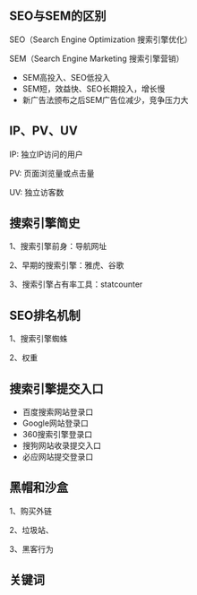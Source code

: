## SEO与SEM的区别
SEO（Search Engine Optimization 搜索引擎优化）

SEM（Search Engine Marketing 搜索引擎营销）


* SEM高投入、SEO低投入
* SEM短，效益快、SEO长期投入，增长慢
* 新广告法颁布之后SEM广告位减少，竞争压力大

## IP、PV、UV
IP: 独立IP访问的用户

PV: 页面浏览量或点击量

UV: 独立访客数

## 搜索引擎简史
1、搜索引擎前身：导航网址

2、早期的搜索引擎：雅虎、谷歌

3、搜索引擎占有率工具：statcounter

## SEO排名机制
1、搜索引擎蜘蛛

2、权重

## 搜索引擎提交入口
* 百度搜索网站登录口
* Google网站登录口
* 360搜索引擎登录口
* 搜狗网站收录提交入口
* 必应网站提交登录口

## 黑帽和沙盒
1、购买外链

2、垃圾站、

3、黑客行为

## 关键词



